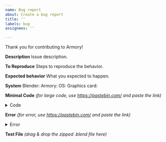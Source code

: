 ```yaml
---
name: Bug report
about: Create a bug report
title: ''
labels: bug
assignees: ''

---
```

Thank you for contributing to Armory!

**Description**
Issue description.

**To Reproduce**
Steps to reproduce the behavior.

**Expected behavior**
What you expected to happen.

**System**
Blender:
Armory:
OS:
Graphics card:

**Minimal Code**
*(for large code, use https://pastebin.com/ and paste the link)*
<details>
  <summary>Code</summary>

```haxe
  //Your code goes here
```
</details>

**Error**
*(for error, use https://pastebin.com/ and paste the link)*
<details>
  <summary>Error</summary>

```
  -Your error log goes here-
```
</details>

**Test File**
*(drag & drop the zipped .blend file here)*
